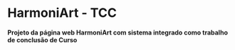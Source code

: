 # HarmoniArt - TCC
**Projeto da página web HarmoniArt com sistema integrado como trabalho de conclusão de Curso**
